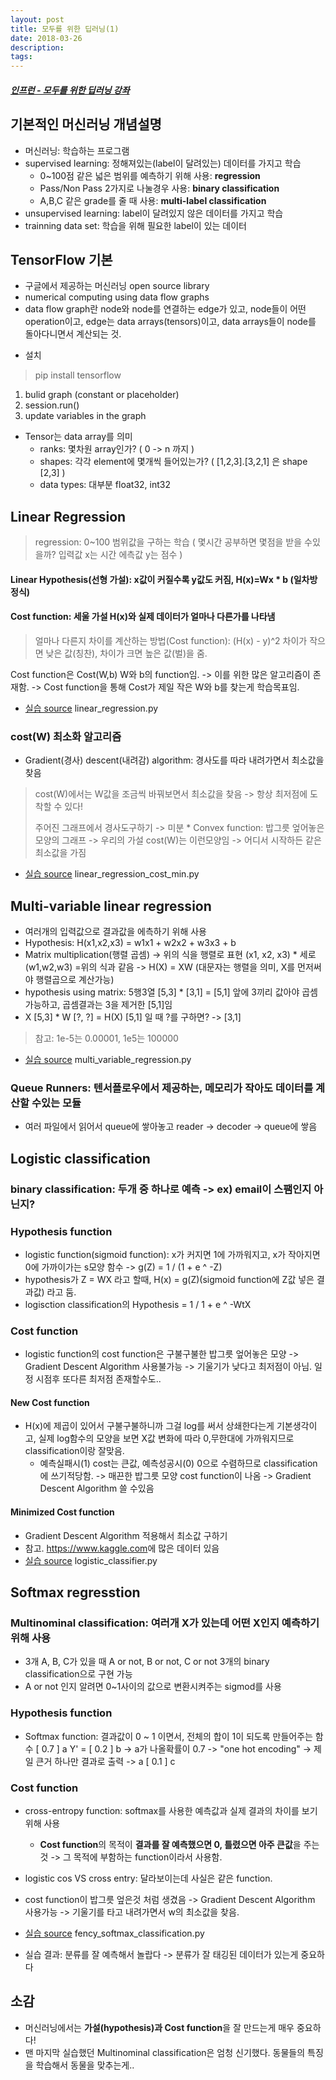 ```yaml
---
layout: post
title: 모두를 위한 딥러닝(1)
date: 2018-03-26
description:
tags:
---
```


##### [인프런 - 모두를 위한 딥러닝 강좌](https://www.inflearn.com/course/%EA%B8%B0%EB%B3%B8%EC%A0%81%EC%9D%B8-%EB%A8%B8%EC%8B%A0%EB%9F%AC%EB%8B%9D-%EB%94%A5%EB%9F%AC%EB%8B%9D-%EA%B0%95%EC%A2%8C/)

## 기본적인 머신러닝 개념설명
* 머신러닝: 학습하는 프로그램
* supervised learning: 정해져있는(label이 달려있는) 데이터를 가지고 학습
	* 0~100점 같은 넓은 범위를 예측하기 위해 사용: **regression**
	* Pass/Non Pass 2가지로 나눌경우 사용: **binary classification**
	* A,B,C 같은 grade를 줄 때 사용: **multi-label classification**
* unsupervised learning: label이 달려있지 않은 데이터를 가지고 학습
* trainning data set: 학습을 위해 필요한 label이 있는 데이터

## TensorFlow 기본
 - 구글에서 제공하는 머신러닝 open source library
 - numerical computing using data flow graphs
 - data flow graph란 node와 node를 연결하는 edge가 있고, node들이 어떤 operation이고, edge는 data arrays(tensors)이고, data arrays들이 node를 돌아다니면서 계산되는 것.
* 설치
> pip install tensorflow

1. bulid graph (constant or placeholder)
2. session.run()
3. update variables in the graph

* Tensor는 data array를 의미
    * ranks: 몇차원 array인가? ( 0 -> n 까지 )
    * shapes: 각각 element에 몇개씩 들어있는가? ( [1,2,3].[3,2,1] 은 shape [2,3] )
    * data types: 대부분 float32, int32

## Linear Regression
> regression: 0~100 범위값을 구하는 학습 ( 몇시간 공부하면 몇점을 받을 수있을까? 입력값 x는 시간 에측값 y는 점수 )

#### Linear Hypothesis(선형 가설): x값이 커질수록 y값도 커짐, H(x)=Wx * b (일차방정식)
#### Cost function: 세울 가설 H(x)와 실제 데이터가 얼마나 다른가를 나타냄
> 얼마나 다른지 차이를 계산하는 방법(Cost function): (H(x) - y)^2
차이가 작으면 낮은 값(칭찬), 차이가 크면 높은 값(벌)을 줌.

Cost function은 Cost(W,b) W와 b의 function임.
-> 이를 위한 많은 알고리즘이 존재함.
-> Cost function을 통해 Cost가 제일 작은 W와 b를 찾는게 학습목표임.

* [실습 source](https://github.com/DaJeong-Lee/tensorflow) linear_regression.py

### cost(W) 최소화 알고리즘
* Gradient(경사) descent(내려감) algorithm: 경사도를 따라 내려가면서 최소값을 찾음
> cost(W)에서는 W값을 조금씩 바꿔보면서 최소값을 찾음 -> 항상 최저점에 도착할 수 있다!
>
> 주어진 그래프에서 경사도구하기 ->  미분
    * Convex function: 밥그릇 엎어놓은 모양의 그래프 -> 우리의 가설 cost(W)는 이런모양임 -> 어디서 시작하든 같은 최소값을 가짐
* [실습 source](https://github.com/DaJeong-Lee/tensorflow) linear_regression_cost_min.py

## Multi-variable linear regression
* 여러개의 입력값으로 결과값을 에측하기 위해 사용
* Hypothesis: H(x1,x2,x3) = w1x1 + w2x2 + w3x3 + b
* Matrix multiplication(행렬 곱셈) -> 위의 식을 행렬로 표현 (x1, x2, x3) * 세로(w1,w2,w3) =위의 식과 같음 -> H(X) = XW (대문자는 행렬을 의미, X를 먼저써야 행렬곱으로 계산가능)
* hypothesis using matrix:  5행3열 [5,3] * [3,1] = [5,1] 앞에 3끼리 값아야 곱셈가능하고, 곱셈결과는 3을 제거한 [5,1]임
* X [5,3] * W [?, ?] = H(X) [5,1] 일 때 ?를 구하면? -> [3,1]
> 참고: 1e-5는 0.00001, 1e5는 100000
* [실습 source](https://github.com/DaJeong-Lee/tensorflow) multi_variable_regression.py

### Queue Runners: 텐서플로우에서 제공하는, 메모리가 작아도 데이터를 계산할 수있는 모듈
* 여러 파일에서 읽어서 queue에 쌓아놓고 reader -> decoder -> queue에 쌓음

## Logistic classification
### binary classification: 두개 중 하나로 예측 -> ex) email이 스팸인지 아닌지?

### Hypothesis function
* logistic function(sigmoid function): x가 커지면 1에 가까워지고, x가 작아지면 0에 가까이가는 s모양 함수 -> g(Z) = 1 / (1 + e ^ -Z)
* hypothesis가  Z = WX 라고 할때, H(x) = g(Z)(sigmoid function에 Z값 넣은 결과값) 라고 둠.
* logisction classification의 Hypothesis = 1 / 1 + e ^ -WtX

### Cost function
* logistic function의 cost function은 구불구불한 밥그릇 엎어놓은 모양 -> Gradient Descent Algorithm 사용불가능 -> 기울기가 낮다고 최저점이 아님. 일정 시점후 또다른 최저점 존재할수도..
#### New Cost function
* H(x)에 제곱이 있어서 구불구불하니까 그걸 log를 써서 상쇄한다는게 기본생각이고, 실제 log함수의 모양을 보면 X값 변화에 따라 0,무한대에 가까워지므로 classification이랑 잘맞음.
    * 예측실패시(1) cost는 큰값, 예측성공시(0) 0으로 수렴하므로 classification에 쓰기적당함. -> 매끈한 밥그릇 모양 cost function이 나옴 -> Gradient Descent Algorithm 쓸 수있음

#### Minimized Cost function
* Gradient Descent Algorithm 적용해서 최소값 구하기
* 참고. <https://www.kaggle.com>에 많은 데이터 있음
* [실습 source](https://github.com/DaJeong-Lee/tensorflow) logistic_classifier.py

## Softmax regresstion

### Multinominal classification: 여러개 X가 있는데 어떤 X인지 예측하기 위해 사용
* 3개 A, B, C가 있을 때 A or not, B or not, C or not 3개의 binary classification으로 구현 가능
* A or not 인지 알려면 0~1사이의 값으로 변환시켜주는 sigmod를 사용

### Hypothesis function
* Softmax function: 결과값이 0 ~ 1 이면서, 전체의 합이 1이 되도록 만들어주는 함수
        [ 0.7 ] a
Y' =    [ 0.2 ] b   -> a가 나올확률이 0.7 -> "one hot encoding" -> 제일 큰거 하나만 결과로 출력 -> a
        [ 0.1 ] c

### Cost function
* cross-entropy function: softmax를 사용한 예측값과 실제 결과의 차이를 보기위해 사용
    * **Cost function**의 목적이 **결과를 잘 예측했으면 0, 틀렸으면 아주 큰값**을 주는것 -> 그 목적에 부함하는 function이라서 사용함.

* logistic cos VS cross entry: 달라보이는데 사실은 같은 function.
* cost function이 밥그릇 엎은것 처럼 생겼음 -> Gradient Descent Algorithm 사용가능 -> 기울기를 타고 내려가면서 w의 최소값을 찾음.
* [실습 source](https://github.com/DaJeong-Lee/tensorflow) fency_softmax_classification.py
* 실습 결과: 분류를 잘 예측해서 놀랍다 -> 분류가 잘 태깅된 데이터가 있는게 중요하다

## 소감
* 머신러닝에서는 **가설(hypothesis)과 Cost function**을 잘 만드는게 매우 중요하다!
* 맨 마지막 실습했던 Multinominal classification은 엄청 신기했다. 동물들의 특징을 학습해서 동물을 맞추는게..




